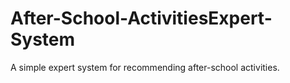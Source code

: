 # After-School-ActivitiesExpert-System
A simple expert system for recommending after-school activities.
